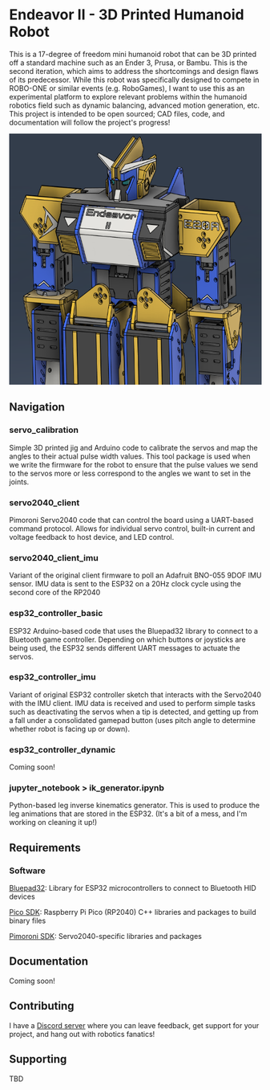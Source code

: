 # Endeavor II - 3D Printed Humanoid Robot
This is a 17-degree of freedom mini humanoid robot that can be 3D printed off a standard machine such as an Ender 3, Prusa, or Bambu.  This is the second iteration, which aims to address the shortcomings and design flaws of its predecessor.  While this robot was specifically designed to compete in ROBO-ONE or similar events (e.g. RoboGames), I want to use this as an experimental platform to explore relevant problems within the humanoid robotics field such as dynamic balancing, advanced motion generation, etc.  This project is intended to be open sourced; CAD files, code, and documentation will follow the project's progress!

<img src="./images/Endeavor2_CAD.png" height="500" />

## Navigation
### servo_calibration
Simple 3D printed jig and Arduino code to calibrate the servos and map the angles to their actual pulse width values.  This tool package is used when we write the firmware for the robot to ensure that the pulse values we send to the servos more or less correspond to the angles we want to set in the joints.
### servo2040_client
Pimoroni Servo2040 code that can control the board using a UART-based command protocol.  Allows for individual servo control, built-in current and voltage feedback to host device, and LED control.
### servo2040_client_imu
Variant of the original client firmware to poll an Adafruit BNO-055 9DOF IMU sensor.  IMU data is sent to the ESP32 on a 20Hz clock cycle using the second core of the RP2040
### esp32_controller_basic
ESP32 Arduino-based code that uses the Bluepad32 library to connect to a Bluetooth game controller.  Depending on which buttons or joysticks are being used, the ESP32 sends different UART messages to actuate the servos.
### esp32_controller_imu
Variant of original ESP32 controller sketch that interacts with the Servo2040 with the IMU client.  IMU data is received and used to perform simple tasks such as deactivating the servos when a tip is detected, and getting up from a fall under a consolidated gamepad button (uses pitch angle to determine whether robot is facing up or down).
### esp32_controller_dynamic
Coming soon!
### jupyter_notebook > ik_generator.ipynb
Python-based leg inverse kinematics generator.  This is used to produce the leg animations that are stored in the ESP32. (It's a bit of a mess, and I'm working on cleaning it up!)
## Requirements
### Software
[Bluepad32]: Library for ESP32 microcontrollers to connect to Bluetooth HID devices

[Pico SDK]: Raspberry Pi Pico (RP2040) C++ libraries and packages to build binary files

[Pimoroni SDK]: Servo2040-specific libraries and packages

[Bluepad32]:https://bluepad32.readthedocs.io/en/latest/
[Pico SDK]:https://github.com/raspberrypi/pico-sdk
[Pimoroni SDK]:https://github.com/pimoroni/pimoroni-pico
## Documentation
Coming soon!
## Contributing
I have a [Discord server] where you can leave feedback, get support for your project, and hang out with robotics fanatics!

[Discord server]:https://discord.gg/Gm2sCxpUSx

## Supporting
TBD